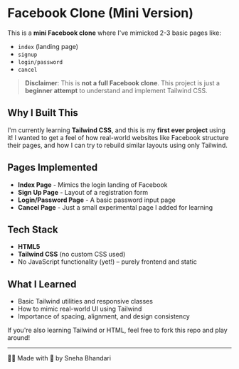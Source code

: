 # Facebook Clone (Mini Version)

This is a **mini Facebook clone** where I've mimicked 2-3 basic pages like:

- `index` (landing page)
- `signup`
- `login/password`
- `cancel`

> **Disclaimer**: This is **not a full Facebook clone**. This project is just a **beginner attempt** to understand and implement Tailwind CSS.

## Why I Built This

I'm currently learning **Tailwind CSS**, and this is my **first ever project** using it! I wanted to get a feel of how real-world websites like Facebook structure their pages, and how I can try to rebuild similar layouts using only Tailwind.

## Pages Implemented

- **Index Page** - Mimics the login landing of Facebook
- **Sign Up Page** - Layout of a registration form
- **Login/Password Page** - A basic password input page
- **Cancel Page** - Just a small experimental page I added for learning

## Tech Stack

- **HTML5**
- **Tailwind CSS** (no custom CSS used)
- No JavaScript functionality (yet!) – purely frontend and static

## What I Learned

- Basic Tailwind utilities and responsive classes
- How to mimic real-world UI using Tailwind
- Importance of spacing, alignment, and design consistency


If you're also learning Tailwind or HTML, feel free to fork this repo and play around! 

---

👩‍💻 Made with 💙 by Sneha Bhandari

